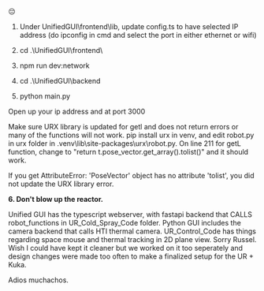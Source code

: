 😔

1. Under UnifiedGUI\frontend\lib, update config.ts to have selected IP address (do ipconfig in cmd and select the port in either ethernet or wifi)
2. cd .\UnifiedGUI\frontend\
3. npm run dev:network

4. cd .\UnifiedGUI\backend
5. python main.py

Open up your ip address and at port 3000 


Make sure URX library is updated for getl and does not return errors or many of the functions will not work. pip install urx in venv, and edit robot.py in urx folder in .venv\lib\site-packages\urx\robot.py. On line 211 for getL function, change to "return t.pose_vector.get_array().tolist()" and it should work.


If you get AttributeError: 'PoseVector' object has no attribute 'tolist', you did not update the URX library error.

**6. Don't blow up the reactor.**


Unified GUI has the typescript webserver, with fastapi backend that CALLS robot_functions in UR_Cold_Spray_Code folder. Python GUI includes the camera backend that calls HTI thermal camera. UR_Control_Code has things regarding space mouse and thermal tracking in 2D plane view. Sorry Russel. Wish I could have kept it cleaner but we worked on it too seperately and design changes were made too often to make a finalized setup for the UR + Kuka. 



Adios muchachos.